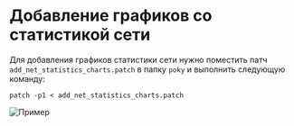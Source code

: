 # Добавление графиков со статистикой сети

Для добавления графиков статистики сети нужно поместить патч `add_net_statistics_charts.patch` в папку `poky` и выполнить следующую команду: 

```shell
patch -p1 < add_net_statistics_charts.patch
```
![Пример](https://github.com/moevm/os_profiling/blob/27d6cf6582f82db474fe77a46b3f516fbb3a6933/src/yocto-patches/bootchart.png)
